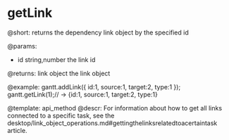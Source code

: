getLink
=============

@short: returns the dependency link object by the specified id
	

@params:
- id	string,number	the link id

@returns:
link	object 	the link object 

@example:
gantt.addLink({
    id:1,
    source:1,
    target:2,
    type:1
});
gantt.getLink(1);// -> {id:1, source:1, target:2, type:1}

@template:	api_method
@descr:
For information about how to get all links connected to a specific task, see the desktop/link_object_operations.md#gettingthelinksrelatedtoacertaintask article.
